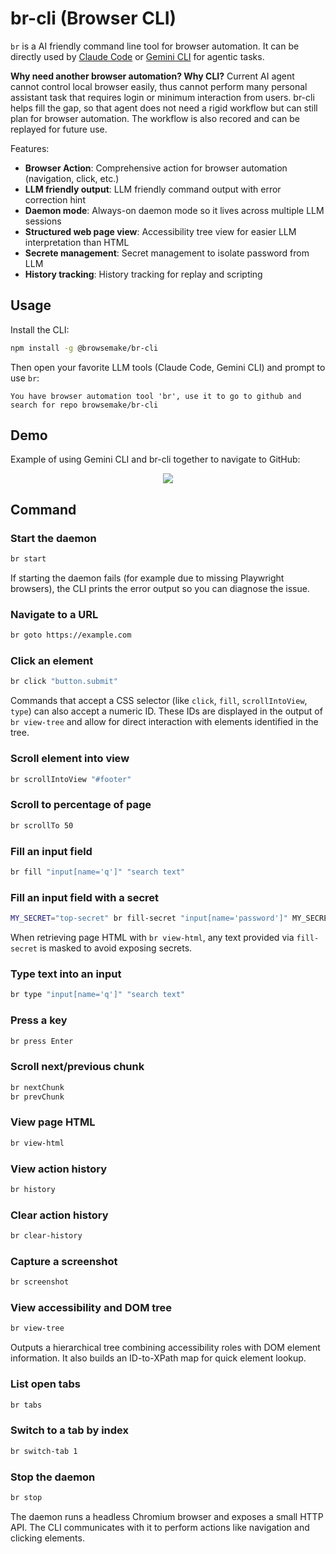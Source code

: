 # br-cli (Browser CLI)
`br` is a AI friendly command line tool for browser automation. It can be directly used by [Claude Code](https://github.com/anthropics/claude-code) or [Gemini CLI](https://github.com/google-gemini/gemini-cli) for agentic tasks.

**Why need another browser automation? Why CLI?** Current AI agent cannot control local browser easily, thus cannot perform many personal assistant task that requires login or minimum interaction from users. br-cli helps fill the gap, so that agent does not need a rigid workflow but can still plan for browser automation. The workflow is also recored and can be replayed for future use.

Features:
- **Browser Action**: Comprehensive action for browser automation (navigation, click, etc.)
- **LLM friendly output**: LLM friendly command output with error correction hint
- **Daemon mode**: Always-on daemon mode so it lives across multiple LLM sessions
- **Structured web page view**: Accessibility tree view for easier LLM interpretation than HTML
- **Secrete management**: Secret management to isolate password from LLM
- **History tracking**: History tracking for replay and scripting

## Usage
Install the CLI:

```bash
npm install -g @browsemake/br-cli
```

Then open your favorite LLM tools (Claude Code, Gemini CLI) and prompt to use `br`:

```
You have browser automation tool 'br', use it to go to github and search for repo browsemake/br-cli
```

## Demo
Example of using Gemini CLI and br-cli together to navigate to GitHub:
<div align="center">
    <a href="https://www.loom.com/share/0ef198e259864ae08afa9ae9f78acfac">
      <img style="max-width:300px;" src="https://cdn.loom.com/sessions/thumbnails/0ef198e259864ae08afa9ae9f78acfac-3e42df07f2040874-full-play.gif">
    </a>
</div>

## Command

### Start the daemon
```bash
br start
```
If starting the daemon fails (for example due to missing Playwright browsers),
the CLI prints the error output so you can diagnose the issue.

### Navigate to a URL
```bash
br goto https://example.com
```

### Click an element

```bash
br click "button.submit"
```

Commands that accept a CSS selector (like `click`, `fill`, `scrollIntoView`, `type`) can also accept a numeric ID. These IDs are displayed in the output of `br view-tree` and allow for direct interaction with elements identified in the tree.

### Scroll element into view

```bash
br scrollIntoView "#footer"
```

### Scroll to percentage of page

```bash
br scrollTo 50
```

### Fill an input field

```bash
br fill "input[name='q']" "search text"
```

### Fill an input field with a secret

```bash
MY_SECRET="top-secret" br fill-secret "input[name='password']" MY_SECRET
```

When retrieving page HTML with `br view-html`, any text provided via
`fill-secret` is masked to avoid exposing secrets.

### Type text into an input

```bash
br type "input[name='q']" "search text"
```

### Press a key

```bash
br press Enter
```

### Scroll next/previous chunk

```bash
br nextChunk
br prevChunk
```

### View page HTML

```bash
br view-html
```

### View action history

```bash
br history
```

### Clear action history

```bash
br clear-history
```

### Capture a screenshot

```bash
br screenshot
```

### View accessibility and DOM tree

```bash
br view-tree
```

Outputs a hierarchical tree combining accessibility roles with DOM element
information. It also builds an ID-to-XPath map for quick element lookup.

### List open tabs

```bash
br tabs
```

### Switch to a tab by index

```bash
br switch-tab 1
```

### Stop the daemon

```bash
br stop
```

The daemon runs a headless Chromium browser and exposes a small HTTP API. The CLI communicates with it to perform actions like navigation and clicking elements.

